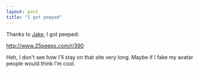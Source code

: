```yaml
---
layout: post
title: "I got peeped"
---
```


<p>Thanks to <a href="http://www.thoughtstoblog.com/articles/2006/04/12/call-to-action" target="_blank">Jake</a>, I got peeped:</p>
<p><a href="http://www.25peeps.com/r/390" target="_blank">http://www.25peeps.com/r/390</a></p>
<p>Heh, I don't see how I'll stay on that site very long.  Maybe if I fake my avatar people would think I'm cool.</p>
 
